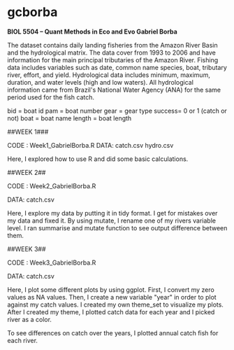 # gcborba

**BIOL 5504 – Quant Methods in Eco and Evo
Gabriel Borba**

  The dataset contains daily landing fisheries from the Amazon River Basin and the hydrological matrix. The data cover from 1993 to 2006 and have information for the main principal tributaries of the Amazon River. Fishing data includes variables such as date, common name species, boat, tributary river, effort, and yield. Hydrological data includes minimum, maximum, duration, and water levels (high and low waters). All hydrological information came from Brazil's National Water Agency (ANA) for the same period used for the fish catch. 

bid = boat id
pam = boat number 
gear = gear type
success= 0 or 1 (catch or not)
boat = boat name
length = boat length 

##WEEK 1###

CODE : Week1_GabrielBorba.R
DATA: catch.csv
      hydro.csv

Here, I explored how to use R and did some basic calculations.

##WEEK 2##

CODE : Week2_GabrielBorba.R

DATA: catch.csv
      
Here, I explore my data by putting it in tidy format. I get for mistakes over my data and fixed it. By using mutate, I rename one of my rivers variable level. I ran summarise and mutate function to see output difference between them. 

##WEEK 3##

CODE : Week3_GabrielBorba.R

DATA: catch.csv
      
Here, I plot some different plots by using ggplot. First, I convert my zero values as NA values. Then, I create a new variable "year" in order to plot against my catch values. 
I created my own theme_set to visualize my plots. After I created my theme, I plotted catch data for each year and I picked river as a color.

To see differences on catch over the years, I plotted annual catch fish for each river.


